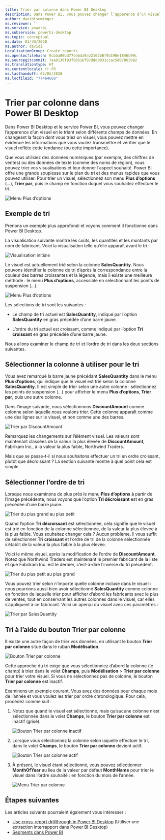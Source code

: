 ```yaml
---
title: Trier par colonne dans Power BI Desktop
description: Dans Power BI, vous pouvez changer l’apparence d’un visuel en le triant selon différents champs de données.
author: davidiseminger
ms.reviewer: ''
ms.service: powerbi
ms.subservice: powerbi-desktop
ms.topic: conceptual
ms.date: 01/30/2020
ms.author: davidi
LocalizationGroup: Create reports
ms.openlocfilehash: 0cbba86bd77debda9ab2162b8f9b190e1846b99c
ms.sourcegitcommit: 7aa0136f93f88516f97ddd8031ccac5d07863b92
ms.translationtype: HT
ms.contentlocale: fr-FR
ms.lasthandoff: 05/05/2020
ms.locfileid: "77464668"
---
```

# <a name="sort-by-column-in-power-bi-desktop"></a>Trier par colonne dans Power BI Desktop
Dans Power BI Desktop et le service Power BI, vous pouvez changer l’apparence d’un visuel en le triant selon différents champs de données. En changeant la façon dont vous triez un visuel, vous pouvez mettre en évidence les informations que vous voulez transmettre et vérifier que le visuel reflète cette tendance (ou cette importance).

Que vous utilisiez des données numériques (par exemple, des chiffres de ventes) ou des données de texte (comme des noms de région), vous pouvez trier vos visualisations et leur donner l’aspect souhaité. Power BI offre une grande souplesse sur le plan du tri et des menus rapides que vous pouvez utiliser. Pour trier un visuel, sélectionnez son menu **Plus d’options** (...), **Trier par**, puis le champ en fonction duquel vous souhaitez effectuer le tri.

![Menu Plus d’options](media/desktop-sort-by-column/sortbycolumn_2.png)

## <a name="sorting-example"></a>Exemple de tri
Prenons un exemple plus approfondi et voyons comment il fonctionne dans Power BI Desktop.

La visualisation suivante montre les coûts, les quantités et les montants par nom de fabricant. Voici la visualisation telle qu’elle apparaît avant le tri :

![Visualisation initiale](media/desktop-sort-by-column/sortbycolumn_1.png)

Le visuel est actuellement trié selon la colonne **SalesQuantity**. Nous pouvons identifier la colonne de tri d’après la correspondance entre la couleur des barres croissantes et la légende, mais il existe une meilleure méthode : le menu **Plus d’options**, accessible en sélectionnant les points de suspension (...).

![Menu Plus d’options](media/desktop-sort-by-column/sortbycolumn_2.png)

Les sélections de tri sont les suivantes :

* Le champ de tri actuel est **SalesQuantity**, indiqué par l’option **SalesQuantity** en gras précédée d’une barre jaune. 

* L’ordre du tri actuel est croissant, comme indiqué par l’option **Tri croissant** en gras précédée d’une barre jaune.

Nous allons examiner le champ de tri et l’ordre de tri dans les deux sections suivantes.

## <a name="select-which-column-to-use-for-sorting"></a>Sélectionner la colonne à utiliser pour le tri
Vous avez remarqué la barre jaune précédant **SalesQuantity** dans le menu **Plus d’options**, qui indique que le visuel est trié selon la colonne **SalesQuantity**. Il est simple de trier selon une autre colonne : sélectionnez les points de suspension (...) pour afficher le menu **Plus d’options**, **Trier par**, puis une autre colonne.

Dans l’image suivante, nous sélectionnons **DiscountAmount** comme colonne selon laquelle nous voulons trier. Cette colonne apparaît comme une des lignes sur le visuel, et non comme une des barres. 

![Trier par DiscountAmount](media/desktop-sort-by-column/sortbycolumn_3.png)

Remarquez les changements sur l’élément visuel. Les valeurs sont maintenant classées de la valeur la plus élevée de **DiscountAmount**, Fabrikam Inc., à la valeur la plus faible, Northwind Traders. 

Mais que se passe-t-il si nous souhaitons effectuer un tri en ordre croissant, plutôt que décroissant ? La section suivante montre à quel point cela est simple.

## <a name="select-the-sort-order"></a>Sélectionner l’ordre de tri
Lorsque nous examinons de plus près le menu **Plus d’options** à partir de l’image précédente, nous voyons que l’option **Tri décroissant** est en gras précédée d’une barre jaune.

![Trier du plus grand au plus petit](media/desktop-sort-by-column/sortbycolumn_4.png)

Quand l’option **Tri décroissant** est sélectionnée, cela signifie que le visuel est trié en fonction de la colonne sélectionnée, de la valeur la plus élevée à la plus faible. Vous souhaitez changer cela ? Aucun problème. Il vous suffit de sélectionner **Tri croissant** et l’ordre de tri de la colonne sélectionnée s’établit de la valeur la plus faible à la plus élevée.

Voici le même visuel, après la modification de l’ordre de **DiscountAmount**. Notez que Northwind Traders est maintenant le premier fabricant de la liste et que Fabrikam Inc. est le dernier, c’est-à-dire l’inverse du tri précédent.

![Trier du plus petit au plus grand](media/desktop-sort-by-column/sortbycolumn_5.png)

Vous pouvez trier selon n’importe quelle colonne incluse dans le visuel : nous pourrions aussi bien avoir sélectionné **SalesQuantity** comme colonne en fonction de laquelle trier pour afficher d’abord les fabricants avec le plus de ventes, tout en conservant les autres colonnes dans le visuel, car elles s’appliquent à ce fabricant. Voici un aperçu du visuel avec ces paramètres :

![Trier par SalesQuantity](media/desktop-sort-by-column/sortbycolumn_6.png)

## <a name="sort-using-the-sort-by-column-button"></a>Tri à l’aide du bouton Trier par colonne
Il existe une autre façon de trier vos données, en utilisant le bouton **Trier par colonne** situé dans le ruban **Modélisation**.

![Bouton Trier par colonne](media/desktop-sort-by-column/sortbycolumn_8.png)

Cette approche du tri exige que vous sélectionniez d’abord la colonne (le champ) à trier dans le volet **Champs**, puis **Modélisation** > **Trier par colonne** pour trier votre visuel. Si vous ne sélectionnez pas de colonne, le bouton **Trier par colonne** est inactif.

Examinons un exemple courant. Vous avez des données pour chaque mois de l’année et vous voulez les trier par ordre chronologique. Pour cela, procédez comme suit :

1. Notez que quand le visuel est sélectionné, mais qu’aucune colonne n’est sélectionnée dans le volet **Champs**, le bouton **Trier par colonne** est inactif (grisé).
   
   ![Bouton Trier par colonne inactif](media/desktop-sort-by-column/sortbycolumn_9.png)

2. Lorsque vous sélectionnez la colonne selon laquelle effectuer le tri, dans le volet **Champs**, le bouton **Trier par colonne** devient actif.
   
   ![Bouton Trier par colonne actif](media/desktop-sort-by-column/sortbycolumn_10.png)
3. À présent, le visuel étant sélectionné, vous pouvez sélectionner **MonthOfYear** au lieu de la valeur par défaut **MonthName** pour trier le visuel dans l’ordre souhaité : en fonction du mois de l’année.
   
   ![Menu Trier par colonne](media/desktop-sort-by-column/sortbycolumn_11.png)


<!---
This functionality is no longer active. Jan 2020

## Getting back to default column for sorting
You can sort by any column you'd like, but there may be times when you want the visual to return to its default sorting column. No problem. For a visual that has a sort column selected, open the **More options** menu and select that column again, and the visualization returns to its default sort column.

For example, here's our previous chart:

![Initial visualization](media/desktop-sort-by-column/sortbycolumn_6.png)

When we go back to the menu and select **SalesQuantity** again, the visual defaults to being ordered alphabetically by **Manufacturer**, as shown in the following image.

![Default sort order](media/desktop-sort-by-column/sortbycolumn_7.png)

With so many options for sorting your visuals, creating just the chart or image you want is easy.
--->

## <a name="next-steps"></a>Étapes suivantes

Les articles suivants pourraient également vous intéresser :

* [Use cross-report drillthrough in Power BI Desktop](desktop-cross-report-drill-through.md) (Utiliser une extraction interrapport dans Power BI Desktop)
* [Segments dans Power BI](visuals/power-bi-visualization-slicers.md)

